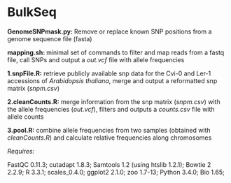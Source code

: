 # BulkSeq

<b>GenomeSNPmask.py: </b> Remove or replace known SNP positions from a genome sequence file (fasta)

<b>mapping.sh: </b> minimal set of commands to filter and map reads from a fastq file, call SNPs and output a <i>out.vcf</i> file with allele frequencies

<b>1.snpFile.R:</b> retrieve publicly available snp data for the Cvi-0 and Ler-1 accessions of <i>Arabidopsis thaliana</i>, merge and output a reformatted snp matrix (<i>snpm.csv</i>)

<b>2.cleanCounts.R:</b> merge information from the snp matrix (<i>snpm.csv</i>) with the allele frequencies (<i>out.vcf</i>), filters and outputs a <i>counts.csv</i> file with allele counts

<b>3.pool.R:</b> combine allele frequencies from two samples (obtained with <i>cleanCounts.R</i>) and calculate relative frequencies along chromosomes

<i>Requires:</i>

FastQC 0.11.3;
cutadapt 1.8.3;
Samtools 1.2 (using htslib 1.2.1);
Bowtie 2 2.2.9;
R 3.3.1;
scales_0.4.0;
ggplot2 2.1.0;
zoo 1.7-13;
Python 3.4.0;
Bio 1.65;
